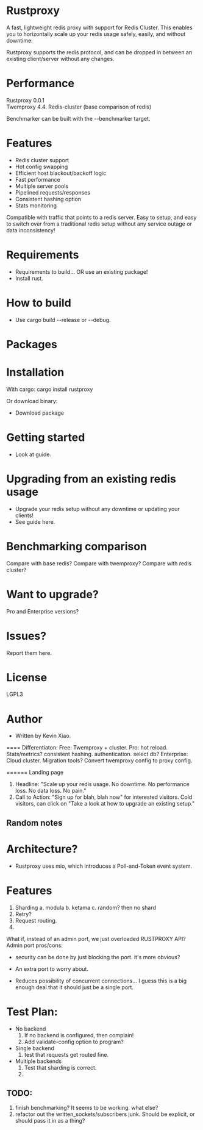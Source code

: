 Rustproxy
==============

A fast, lightweight redis proxy with support for Redis Cluster. This enables you to horizontally scale up your redis usage safely, easily, and without downtime.

Rustproxy supports the redis protocol, and can be dropped in between an existing client/server without any changes.

Performance
==============

Rustproxy 0.0.1  
Twemproxy 4.4.
Redis-cluster 
(base comparison of redis)

Benchmarker can be built with the --benchmarker target.

Features
==============

- Redis cluster support
- Hot config swapping
- Efficient host blackout/backoff logic
- Fast performance
- Multiple server pools
- Pipelined requests/responses
- Consistent hashing option
- Stats monitoring

Compatible with traffic that points to a redis server.
Easy to setup, and easy to switch over from a traditional redis setup without any service outage or data inconsistency!

# Requirements
- Requirements to build... OR use an existing package!
- Install rust.

# How to build
- Use cargo build --release or --debug.

# Packages

# Installation
With cargo: cargo install rustproxy

Or download binary: 

- Download package

# Getting started

- Look at guide.

# Upgrading from an existing redis usage
- Upgrade your redis setup without any downtime or updating your clients!
- See guide here.

# Benchmarking comparison

Compare with base redis?
Compare with twemproxy?
Compare with redis cluster?



# Want to upgrade?
Pro and Enterprise versions?

# Issues?
Report them here.

# License

LGPL3

# Author
- Written by Kevin Xiao.


==== Differentiaton:
Free: Twemproxy + cluster.
Pro: hot reload. Stats/metrics? consistent hashing. authentication. select db?
Enterprise: Cloud cluster. Migration tools? Convert twemproxy config to proxy config.


======
Landing page

1. Headline: "Scale up your redis usage. No downtime. No performance loss. No data loss. No pain."
2. Call to Action: "Sign up for blah, blah now" for interested visitors. Cold visitors, can click on "Take a look at how to upgrade an existing setup."



## Random notes

# Architecture?
- Rustproxy uses mio, which introduces a Poll-and-Token event system.


# Features
1. Sharding
    a. modula
    b. ketama
    c. random? then no shard
2. Retry?
3. Request routing.
4. 
What if, instead of an admin port, we just overloaded RUSTPROXY API?
Admin port pros/cons:
+ security can be done by just blocking the port. it's more obvious?
- An extra port to worry about.
+ Reduces possibility of concurrent connections... I guess this is a big enough deal that it should just be a single port.

# Test Plan:
- No backend
    1. If no backend is configured, then complain!
    2. Add validate-config option to program?
- Single backend
    1. test that requests get routed fine.
- Multiple backends
    1. Test that sharding is correct.
    2. 
## TODO:
1. finish benchmarking? It seems to be working. what else?
2. refactor out the written_sockets/subscribers junk. Should be explicit, or should pass it in as a thing?

